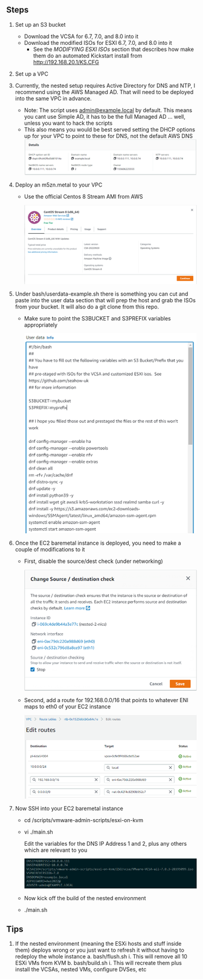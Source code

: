 Steps
----
1.  Set up an S3 bucket
    *  Download the VCSA for 6.7, 7.0, and 8.0 into it
    *  Download the modified ISOs for ESXI 6.7, 7.0, and 8.0 into it
       *  See the *MODIFYING ESXI ISOs* section that describes how make them do an automated Kickstart install from http://192.168.20.1/KS.CFG

2.  Set up a VPC
   
3.  Currently, the nested setup requires Active Directory for DNS and NTP, I recommend using the AWS Managed AD.  That will need to be deployed into the same VPC in advance.
    *  Note: The script uses admin@example.local by default.  This means you cant use Simple AD, it has to be the full Managed AD ... well, unless you want to hack the scripts
    *  This also means you would be best served setting the DHCP options up for your VPC to point to these for DNS, not the default AWS DNS
    ![image](images/dhcp-options.png)

4.  Deploy an m5zn.metal to your VPC
   
    *  Use the official Centos 8 Stream AMI from AWS

        ![image](images/ami.png)
5.  Under bash/userdata-example.sh there is something you can cut and paste into the user data section that will prep the host and grab the ISOs from your bucket.  It will also do a git clone from this repo.

    *  Make sure to point the S3BUCKET and S3PREFIX variables appropriately
  
        ![image](images/userdata.png)

6.  Once the EC2 baremetal instance is deployed, you need to make a couple of modifications to it
   
    *  First, disable the source/dest check (under networking)
  
        ![image](images/sourcedest.png)

    *  Second, add a route for 192.168.0.0/16 that points to whatever ENI maps to eth0 of your EC2 instance
  
        ![image](images/routes.png)

7.  Now SSH into your EC2 baremetal instance
   
     *  cd /scripts/vmware-admin-scripts/esxi-on-kvm
  
     *  vi ./main.sh
  
         Edit the variables for the DNS IP Address 1 and 2, plus any others which are relevant to you

        ![image](images/main.sh.png)

     *  Now kick off the build of the nested environment
     *  
         ./main.sh

Tips
----
1.  If the nested environment (meaning the ESXi hosts and stuff inside them) deploys wrong or you just want to refresh it without having to redeploy the whole instance
    a.  bash/flush.sh
        i.  This will remove all 10 ESXi VMs from KVM
    b.  bash/build.sh
        i.  This will recreate them plus install the VCSAs, nested VMs, configure DVSes, etc
